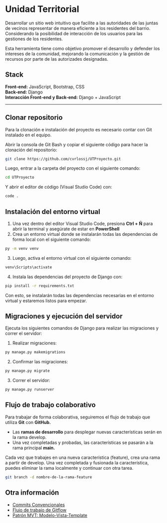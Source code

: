 # Unidad Territorial 
Desarrollar un sitio web intuitivo que facilite a las autoridades de las juntas de vecinos representar de manera eficiente a los residentes del barrio. Considerando la posibilidad de interacción de los usuarios para las gestiones de los residentes.

Esta herramienta tiene como objetivo promover el desarrollo y defender los intereses de la comunidad, mejorando la comunicación y la gestión de recursos por parte de las autorizades designadas.

## Stack

**Front-end:** JavaScript, Bootstrap, CSS  
**Back-end:** Django  
**Interacción Front-end y Back-end:** Django + JavaScript

---

## Clonar repositorio

Para la clonación e instalación del proyecto es necesario contar con Git instalado en el equipo.

Abrir la consola de Git Bash y copiar el siguiente código para hacer la clonación del repositorio:

```bash
git clone https://github.com/cvrlossj/UTProyecto.git
```

Luego, entrar a la carpeta del proyecto con el siguiente comando:
```bash
cd UTProyecto
```

Y abrir el editor de código (Visual Studio Code) con:
```bash
code .
```

## Instalación del entorno virtual

1. Una vez dentro del editor Visual Studio Code, presiona **Ctrl + Ñ** para abrir la terminal y asegúrate de estar en **PowerShell**
2. Crea un entorno virtual donde se instalarán todas las dependencias de forma local con el siguiente comando:

```bash
py -m venv venv
```

3. Luego, activa el entorno virtual con el siguiente comando:
 ```bash
venv\Scripts\activate
```

4. Instala las dependencias del proyecto de Django con:
 ```bash
pip install -r requirements.txt
```

Con esto, se instalarán todas las dependencias necesarias en el entorno virtual y estaremos listos para empezar.

## Migraciones y ejecución del servidor
Ejecuta los siguientes comandos de Django para realizar las migraciones y correr el servidor:

1. Realizar migraciones:
 ```bash
py manage.py makemigrations
```

2. Confirmar las migraciones:
 ```bash
py manage.py migrate
```

3. Correr el servidor:
 ```bash
py manage.py runserver
```

## Flujo de trabajo colaborativo
Para trabajar de forma colaborativa, seguiremos el flujo de trabajo que utiliza **Git** con **GitHub.**

* Las **ramas de desarrollo** para desplegar nuevas características serán en la rama develop.
* Una vez completadas y probadas, las características se pasarán a la rama principal **main.**

Cada vez que trabajes en una nueva característica (feature), crea una rama a partir de develop.
Una vez completada y fusionada la característica, puedes eliminar la rama localmente y continuar con otra tarea.

 ```bash
git branch -d nombre-de-la-rama-feature
```

## Otra información
* [Commits Convencionales](https://www.conventionalcommits.org/es/v1.0.0/)
* [Flujo de trabajo de Gitflow](https://www.atlassian.com/es/git/tutorials/comparing-workflows/gitflow-workflow#:~:text=%C2%BFQu%C3%A9%20es%20Gitflow%3F,vez%20y%20quien%20lo%20populariz%C3%B3.)
* [Patrón MVT: Modelo-Vista-Template](https://docs.hektorprofe.net/django/web-personal/patron-mvt-modelo-vista-template/)
